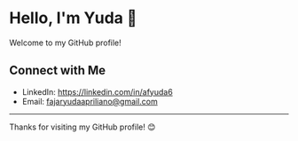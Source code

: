 # Hello, I'm Yuda 👋

Welcome to my GitHub profile!

## Connect with Me

- LinkedIn: https://linkedin.com/in/afyuda6
- Email: fajaryudaapriliano@gmail.com

---
Thanks for visiting my GitHub profile! 😊
